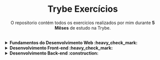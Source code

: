 <h1 align="center"> Trybe Exercícios </h1>
<p align="center"> O repositorio contém todos os exercicios realizados por mim durante <b>5 Mêses</b> de estudo na Trybe. </p>
<br>
<details>
  <summary><strong>Fundamentos do Desenvolvimento Web :heavy_check_mark:</strong></summary><br />
  <details><summary>:heavy_check_mark: Sesson 1</summary>
      - Fundamentos do Desenvolvimento Web <br>
      - Unix & Bash
  </details>
  <details><summary>:heavy_check_mark: Sesson 2</summary>
      - Git & GitHub <br>
      - Internet
  </details>
  <details><summary>:heavy_check_mark: Sesson 3</summary>
      - HTML & CSS - Introdução<br>
      <strong>- Lessons Learned</strong>
  </details>
  <details><summary>:heavy_check_mark: Sesson 4</summary>
      - JavaScript - Introdução<br>
      <strong>- Playground Functions</strong>
  </details>
  <details><summary>:heavy_check_mark: Sesson 5</summary>
      - JavaScript - Dom, Seletores e Eventos <br>
      <strong>- Arte com Pixels</strong> <br>
      <strong>* Lista de Tarefas</strong> <br>
      <strong>* Meme Generator</strong> <br>
      <strong>* Adivinhe a Cor</strong> <br>
      <strong>* Carta Misteriosa</strong>
  </details>
  <details><summary>:heavy_check_mark: Sesson 6</summary>
    - HTML & CSS - Forms, Flexbox e Responsivo <br>
    <strong>- Trybewarts</strong>
  </details>
  <details><summary>:heavy_check_mark: Sesson 7</summary>
    - JavaScript - ES6 e Testes Unitários <br>
    <strong>- JavaScript Testes Unitários</strong>
  </details>
  <details><summary>:heavy_check_mark: Sesson 8</summary>
    - JavaScript ES6 - Higher Order Functions <br>
    <strong>- Zoo Functions</strong>
  </details>
</details>

<details>
  <summary><strong>Desenvolvimento Front-end :heavy_check_mark:</strong></summary><br />
    <details><summary>:heavy_check_mark: Sesson 01</summary>
    - JavaScript e Testes Assíncronos<br>
    <strong>- Carrinho de Compras</strong>
  </details>
  <details><summary>:heavy_check_mark: Sesson 02</summary>
    - Introdução à React<br>
    <strong>- Sistema Solar</strong>
  </details>
    <details><summary>:heavy_check_mark: Sesson 03</summary>
    - Componentes com Estado, Eventos e Formulários em React<br>
    <strong>- Tryunfo</strong>
  </details>
    <details><summary>:heavy_check_mark: Sesson 04</summary>
    - Ciclo de Vida de Componentes e React Router<br>
    <strong>- TrybeTunes</strong>
  </details>
    <details><summary>:heavy_check_mark: Sesson 05</summary>
    - Metodologias Ágeis<br>
    <strong>- Frontend Online Store</strong>
  </details>
    <details><summary>:heavy_check_mark: Sesson 06</summary>
    - Testes Automatizados com React Testing Library<br>
    <strong>- Testes em React</strong>
  </details>
    <details><summary>:heavy_check_mark: Sesson 07</summary>
    - Redux <br>
    <strong>- Trybe Wallet</strong>
    </details>
    <details><summary>:heavy_check_mark: Sesson 08</summary>
    <strong>- Trivia</strong>
    </details>
    <details><summary>:heavy_check_mark: Sesson 09</summary>
    - Context API <br>
    - Hooks <br>
    <strong>- StarWars Datable com Context API e Hooks</strong>
    </details>
    <details><summary>:heavy_check_mark: Sesson 10</summary>
    <strong>- Recipe App</strong>
    </details>
</details>

<details>
  <summary><strong>Desenvolvimento Back-end :construction:</strong></summary><br />
    <details><summary>:heavy_check_mark: Sesson 01</summary>
    - Docker: Utilizando Containers <br>
    - Introdução á Docker <br>
    <strong>- Docker Todo-List</strong>
    </details>
    <details><summary>:heavy_check_mark: Sesson 02</summary>
    - Introdução á SQL <br>
    <strong>- All For One</strong>
    </details>
    <details><summary>:heavy_check_mark: Sesson 03</summary>
    - Funcoes SQL <br>
    - JOINs <br>
    <strong>- One For All</strong>
    </details>
    <details><summary>:construction: Sesson 04</summary>
    - Node.js
  
    </details>
    <details><summary>:white_check_mark: Sesson 05</summary></details>
    <details><summary>:white_check_mark: Sesson 06</summary></details>
    <details><summary>:white_check_mark: Sesson 07</summary></details>
    <details><summary>:white_check_mark: Sesson 08</summary></details>
    <details><summary>:white_check_mark: Sesson 09</summary></details>
    <details><summary>:white_check_mark: Sesson 10</summary></details>
    <details><summary>:white_check_mark: Sesson 11</summary></details>
    <details><summary>:white_check_mark: Sesson 12</summary></details>
    <details><summary>:white_check_mark: Sesson 13</summary></details>
    <details><summary>:white_check_mark: Sesson 14</summary></details>

</details>

<details>
  <summary><strong>Ciência da Computação :white_check_mark:</strong></summary><br />
    <details><summary>:white_check_mark: Sesson 01</summary></details>
    <details><summary>:white_check_mark: Sesson 02</summary></details>
    <details><summary>:white_check_mark: Sesson 03</summary></details>
    <details><summary>:white_check_mark: Sesson 04</summary></details>
    <details><summary>:white_check_mark: Sesson 05</summary></details>
    <details><summary>:white_check_mark: Sesson 06</summary></details>
</details>

